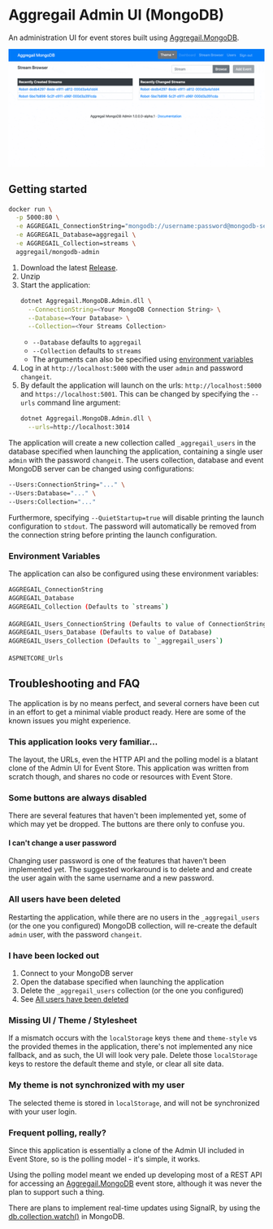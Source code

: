 # Aggregail Admin UI (MongoDB)

An administration UI for event stores built using [Aggregail.MongoDB](../Aggregail.MongoDB).

![Preview](Documentation/preview.gif)

## Getting started

```sh
docker run \
  -p 5000:80 \
  -e AGGREGAIL_ConnectionString="mongodb://username:password@mongodb-server:27017/aggregail_demo?authSource=admin&replicaSet=rs0" \
  -e AGGREGAIL_Database=aggregail \
  -e AGGREGAIL_Collection=streams \
  aggregail/mongodb-admin
```

 1. Download the latest [Release](https://github.com/Nillerr/EventSourcing.Demo/releases).
 2. Unzip
 3. Start the application:
    ```bash
    dotnet Aggregail.MongoDB.Admin.dll \
      --ConnectionString=<Your MongoDB Connection String> \
      --Database=<Your Database> \
      --Collection=<Your Streams Collection>
    ```
     - `--Database` defaults to `aggregail`
     - `--Collection` defaults to `streams`
     - The arguments can also be specified using [environment variables](#environment-variables)
 4. Log in at `http://localhost:5000` with the user `admin` and password `changeit`.
 5. By default the application will launch on the urls: `http://localhost:5000` and 
    `https://localhost:5001`. This can be changed by specifying the `--urls` command line argument:
    ```bash
    dotnet Aggregail.MongoDB.Admin.dll \
      --urls=http://localhost:3014
    ``` 

The application will create a new collection called `_aggregail_users` in the database specified 
when launching the application, containing a single user `admin` with the password `changeit`. The 
users collection, database and event MongoDB server can be changed using configurations:

```sh
--Users:ConnectionString="..." \
--Users:Database="..." \
--Users:Collection="..."
``` 

Furthermore, specifying `--QuietStartup=true` will disable printing the launch configuration to 
`stdout`. The password will automatically be removed from the connection string before printing 
the launch configuration.
 
### Environment Variables

The application can also be configured using these environment variables:

```sh
AGGREGAIL_ConnectionString
AGGREGAIL_Database
AGGREGAIL_Collection (Defaults to `streams`)

AGGREGAIL_Users_ConnectionString (Defaults to value of ConnectionString)
AGGREGAIL_Users_Database (Defaults to value of Database)
AGGREGAIL_Users_Collection (Defaults to `_aggregail_users`)

ASPNETCORE_Urls
```

## Troubleshooting and FAQ

The application is by no means perfect, and several corners have been cut in an effort to 
get a minimal viable product ready. Here are some of the known issues you might experience.


### This application looks very familiar...

The layout, the URLs, even the HTTP API and the polling model is a blatant clone of the 
Admin UI for Event Store. This application was written from scratch though, and shares 
no code or resources with Event Store.
    

### Some buttons are always disabled

There are several features that haven't been implemented yet, some of which may yet be 
dropped. The buttons are there only to confuse you.


#### I can't change a user password

Changing user password is one of the features that haven't been implemented yet. The 
suggested workaround is to delete and and create the user again with the same username and 
a new password.


### All users have been deleted

Restarting the application, while there are no users in the `_aggregail_users`  
(or the one you configured) MongoDB collection, will re-create the default `admin` user, 
with the password `changeit`.


### I have been locked out

 1. Connect to your MongoDB server
 2. Open the database specified when launching the application
 3. Delete the `_aggregail_users` collection (or the one you configured)
 4. See [All users have been deleted](#all-users-have-been-deleted)


### Missing UI / Theme / Stylesheet

If a mismatch occurs with the `localStorage` keys `theme` and `theme-style` vs the provided 
themes in the application, there's not implemented any nice fallback, and as such, the UI will 
look very pale. Delete those `localStorage` keys to restore the default theme and style, or 
clear all site data.


### My theme is not synchronized with my user

The selected theme is stored in `localStorage`, and will not be synchronized with your user 
login.


### Frequent polling, really?

Since this application is essentially a clone of the Admin UI included in Event Store, so 
is the polling model - it's simple, it works.

Using the polling model meant we ended up developing most of a REST API for accessing an 
[Aggregail.MongoDB](../Aggregail.MongoDB) event store, although it was never the plan to support 
such a thing.

There are plans to implement real-time updates using SignalR, by using the 
[db.collection.watch()](https://docs.mongodb.com/manual/reference/method/db.collection.watch/) 
in MongoDB.
